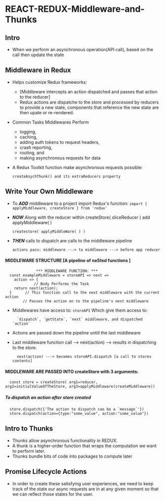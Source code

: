# REACT-REDUX-Middleware-and-Thunks

## Intro 
- When we perform an asynchronous operation(API call), based on the call then update the state
## Middleware in Redux
- Helps customize Redux frameworks: 
   - [Middleware intercepts an action dispatched and passes that action to the reducer]
   - Redux actions are dispatche to the store and processed by reducers to provide a new state, components that reference the new state are then upate or re-rendered.
- Common Tasks Middlewares Perform
  - logging,
  - caching,
  - adding auth tokens to request headers,
  - crash reporting,
  - routing, and 
  - making asynchronous requests for data
- A Redux Toolkit function make asynchronous requests possible:

      createAsychThunk() and its extraReducers property
## Write Your Own Middleware
- To __*ADD*__ middleware to a project import Redux's function: `import { applyMiddleware, createStore } from 'redux'`
- __*NOW*__ Along with the reducer within createStore( sliceReducer ) add applyMiddleware( )

      createstore( applyMiddleWare( ) )
- __*THEN*__ calls to dispatch are calls to the middleware pipeline

      actions pass: middleware ---> to middleware ---> before app reducer
#### MIDDLEWARE STRUCTURE [A pipeline of neSted functions ] 

                  *** MIDDLEWARE FUNCTION: ***
      const exampleMiddleware = storeAPI => next =>
        action => {
                 // Body Performs the Task
        return next(action);       
      }      // This function call to the next middleware with the current action
            // Passes the action on to the pipeline's next middleware
- Middlewares have access to: `storeAPI` Which give them access to:

        `dispatch`, `getState`, `next` middleware, and dispatched `action`
- Actions are passed down the pipeline untill the last middleware
- Last middleware function call --> next(action) --> results in dispatching to the store.

        next(action) ---> becomes storeAPI.dispatch [a call to stores contents]
#### MIDDLEWARE ARE PASSED INTO createStore with 3 arguments:

      const store = createStore( arg1=reducer, arg2=initialValueOfTheStore, arg3=applyMiddleware(createMiddleware))
##### To dispatch an action after store created

      store.dispatch({'The action to dispatch can be a `message`'})
      store.dispatch(action={type:"some_value", action:"some_value"})
## Intro to Thunks
- Thunks allow asynchronous functionality in REDUX.
- A thunk is a higher-order function that wraps the computation we want to perform later.
- Thunks bundle bits of code into packages to compute later
## Promise Lifecycle Actions
- In order to create these satisfying user experiences, we need to keep track of the state our async requests are in at any given moment so that we can reflect those states for the user.




